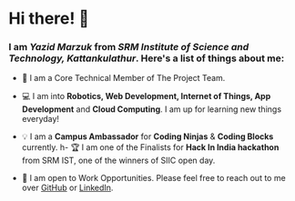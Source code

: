 # Hi there! 👋

### I am *Yazid Marzuk* from *SRM Institute of Science and Technology, Kattankulathur*. Here's a list of things about me:
- 🎯 I am a Core Technical Member of The Project Team.

- 💻 I am into **Robotics, Web Development, Internet of Things, App Development** and **Cloud Computing**. I am up for learning new things everyday!
- 💡 I am a **Campus Ambassador** for **Coding Ninjas** & **Coding Blocks** currently.
h- 🏆 I am one of the Finalists for **Hack In India hackathon** from SRM IST, one of the winners of SIIC open day. 

- 💬 I am open to Work Opportunities. Please feel free to reach out to me over [GitHub](https://www.github.com/yazidmarzuk) or [LinkedIn](https://www.linkedin.com/in/marzukkp).
